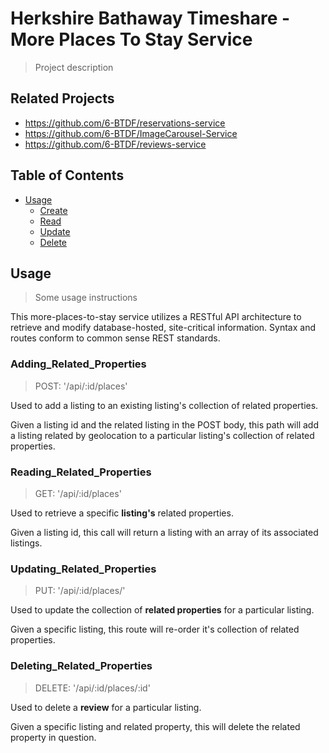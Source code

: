 # Herkshire Bathaway Timeshare - More Places To Stay Service

> Project description

## Related Projects

  - https://github.com/6-BTDF/reservations-service
  - https://github.com/6-BTDF/ImageCarousel-Service
  - https://github.com/6-BTDF/reviews-service

## Table of Contents

- [Usage](#Usage)
  - [Create](#Adding_Related_Properties)
  - [Read](#Reading_Listings)
  - [Update](#Updating_Related_Properties)
  - [Delete](#Deleting_Related_Properties)

## Usage

> Some usage instructions

This more-places-to-stay service utilizes a RESTful API architecture to retrieve and modify database-hosted, site-critical information. Syntax and routes conform to common sense REST standards.

### Adding_Related_Properties

> POST: '/api/:id/places'

Used to add a listing to an existing listing's collection of related properties.

Given a listing id and the related listing in the POST body, this path will add a listing related by geolocation to a particular listing's collection of related properties.

### Reading_Related_Properties

> GET: '/api/:id/places'

Used to retrieve a specific  **listing's** related properties.

Given a listing id, this call will return a listing with an array of its associated listings.

### Updating_Related_Properties

> PUT: '/api/:id/places/'

Used to update the collection of **related properties** for a particular listing.

Given a specific listing, this route will re-order it's collection of related properties.

### Deleting_Related_Properties

> DELETE: '/api/:id/places/:id'

Used to delete a **review** for a particular listing.

Given a specific listing and related property, this will delete the related property in question.

